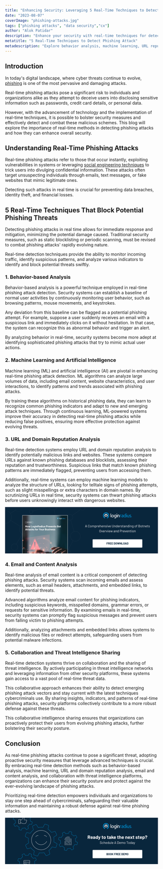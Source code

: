 ```yaml
---
title: "Enhancing Security: Leveraging 5 Real-Time Techniques to Detect Phishing Attacks"
date: "2023-08-07"
coverImage: "phishing-attacks.jpg"
tags: ["phishing attacks", "data security","cx"]
author: "Alok Patidar"
description: "Enhance your security with real-time techniques for detecting and preventing phishing attacks. Discover how behavior analysis, machine learning, URL reputation assessment, and collaboration empower proactive defense against real-time phishing threats."
metatitle: "5 Real-Time Techniques to Detect Phishing Attack"
metadescription: "Explore behavior analysis, machine learning, URL reputation assessment, and collaboration for proactive defense against real-time phishing threats."
---
```

## Introduction

In today's digital landscape, where cyber threats continue to evolve, [phishing](https://www.loginradius.com/blog/identity/phishing-for-identity/) is one of the most pervasive and damaging attacks. 

Real-time phishing attacks pose a significant risk to individuals and organizations alike as they attempt to deceive users into disclosing sensitive information such as passwords, credit card details, or personal data. 

However, with the advancement of technology and the implementation of real-time techniques, it is possible to bolster security measures and effectively detect and combat these malicious schemes. This blog will explore the importance of real-time methods in detecting phishing attacks and how they can enhance overall security.

## Understanding Real-Time Phishing Attacks

Real-time phishing attacks refer to those that occur instantly, exploiting vulnerabilities in systems or leveraging [social engineering techniques](https://www.loginradius.com/blog/identity/social-engineering-attacks/) to trick users into divulging confidential information. These attacks often target unsuspecting individuals through emails, text messages, or fake websites that mimic legitimate ones. 

Detecting such attacks in real time is crucial for preventing data breaches, identity theft, and financial losses.

## 5 Real-Time Techniques That Block Potential Phishing Threats

Detecting phishing attacks in real time allows for immediate response and mitigation, minimizing the potential damage caused. Traditional security measures, such as static blocklisting or periodic scanning, must be revised to combat phishing attacks' rapidly evolving nature. 

Real-time detection techniques provide the ability to monitor incoming traffic, identify suspicious patterns, and analyze various indicators to identify and block potential threats swiftly.

### 1. Behavior-based Analysis

Behavior-based analysis is a powerful technique employed in real-time phishing attack detection. Security systems can establish a baseline of normal user activities by continuously monitoring user behavior, such as browsing patterns, mouse movements, and keystrokes. 

Any deviation from this baseline can be flagged as a potential phishing attempt. For example, suppose a user suddenly receives an email with a suspicious link and immediately clicks on it without hesitation. In that case, the system can recognize this as abnormal behavior and trigger an alert. 

By analyzing behavior in real-time, security systems become more adept at identifying sophisticated phishing attacks that try to mimic actual user actions.

### 2. Machine Learning and Artificial Intelligence

Machine learning (ML) and artificial intelligence (AI) are pivotal in enhancing real-time phishing attack detection. ML algorithms can analyze large volumes of data, including email content, website characteristics, and user interactions, to identify patterns and trends associated with phishing attacks. 

By training these algorithms on historical phishing data, they can learn to recognize common phishing indicators and adapt to new and emerging attack techniques. Through continuous learning, ML-powered systems improve their accuracy in detecting real-time phishing attacks while reducing false positives, ensuring more effective protection against evolving threats.

### 3. URL and Domain Reputation Analysis

Real-time detection systems employ URL and domain reputation analysis to identify potentially malicious links and websites. These systems compare URLs against known phishing databases and blocklists, assessing their reputation and trustworthiness. Suspicious links that match known phishing patterns are immediately flagged, preventing users from accessing them. 

Additionally, real-time systems can employ machine learning models to analyze the structure of URLs, looking for telltale signs of phishing attempts, such as slight misspellings or extra characters in domain names. By scrutinizing URLs in real time, security systems can thwart phishing attacks before users unknowingly interact with dangerous websites.

[![WP-bot-attacks](WP-bot-attacks.png)](https://www.loginradius.com/resource/prevent-bot-attacks-with-loginradius/)

### 4. Email and Content Analysis

Real-time analysis of email content is a critical component of detecting phishing attacks. Security systems scan incoming emails and assess elements, such as email headers, attachments, and embedded links, to identify potential threats. 

Advanced algorithms analyze email content for phishing indicators, including suspicious keywords, misspelled domains, grammar errors, or requests for sensitive information. By examining emails in real-time, security systems can promptly flag suspicious messages and prevent users from falling victim to phishing attempts. 

Additionally, analyzing attachments and embedded links allows systems to identify malicious files or redirect attempts, safeguarding users from potential malware infections.

### 5. Collaboration and Threat Intelligence Sharing

Real-time detection systems thrive on collaboration and the sharing of threat intelligence. By actively participating in threat intelligence networks and leveraging information from other security platforms, these systems gain access to a vast pool of real-time threat data. 

This collaborative approach enhances their ability to detect emerging phishing attack vectors and stay current with the latest techniques cybercriminals use. By sharing insights, indicators, and patterns of real-time phishing attacks, security platforms collectively contribute to a more robust defense against these threats. 

This collaborative intelligence sharing ensures that organizations can proactively protect their users from evolving phishing attacks, further bolstering their security posture.

## Conclusion

As real-time phishing attacks continue to pose a significant threat, adopting proactive security measures that leverage advanced techniques is crucial. By embracing real-time detection methods such as behavior-based analysis, machine learning, URL and domain reputation analysis, email and content analysis, and collaboration with threat intelligence platforms, organizations can enhance their security posture and protect against the ever-evolving landscape of phishing attacks. 

Prioritizing real-time detection empowers individuals and organizations to stay one step ahead of cybercriminals, safeguarding their valuable information and maintaining a robust defense against real-time phishing attacks.

[![LoginRadius Book a Demo](../../assets/book-a-demo-loginradius.png)](https://www.loginradius.com/contact-us?utm_source=blog&utm_medium=web&utm_campaign=real-time-techniques-detect-phishing-attacks)